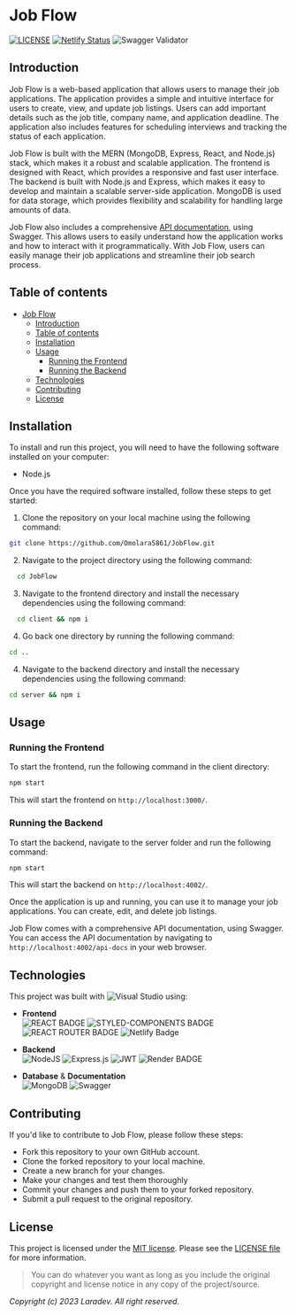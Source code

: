 # Job Flow

[![LICENSE](https://img.shields.io/badge/License-MIT-yellow.svg?style=flat-square)](https://opensource.org/licenses/MIT)
[![Netlify Status](https://api.netlify.com/api/v1/badges/5fc08e24-c9e1-400b-a598-15283e11e8b5/deploy-status)](https://app.netlify.com/sites/wonderful-puffpuff-db871e/deploys)
![Swagger Validator](https://img.shields.io/swagger/valid/3.0?specUrl=https%3A%2F%2Fraw.githubusercontent.com%2FOmolara5861%2FJobFlow%2Fmaster%2Fserver%2Fswagger.yml%3Ftoken%3DGHSAT0AAAAAAB4CCVI7DHMT57PIBPMSQQWIZBQMXAA&style=flat-square)

## Introduction
Job Flow is a web-based application that allows users to manage their job applications. The application provides a simple and intuitive interface for users to create, view, and update job listings. Users can add important details such as the job title, company name, and application deadline. The application also includes features for scheduling interviews and tracking the status of each application.

Job Flow is built with the MERN (MongoDB, Express, React, and Node.js) stack, which makes it a robust and scalable application. The frontend is designed with React, which provides a responsive and fast user interface. The backend is built with Node.js and Express, which makes it easy to develop and maintain a scalable server-side application. MongoDB is used for data storage, which provides flexibility and scalability for handling large amounts of data.

Job Flow also includes a comprehensive [API documentation](https://jobflow-api-mpc1.onrender.com/api-docs), using Swagger. This allows users to easily understand how the application works and how to interact with it programmatically. With Job Flow, users can easily manage their job applications and streamline their job search process.


## Table of contents
- [Job Flow](#job-flow)
  - [Introduction](#introduction)
  - [Table of contents](#table-of-contents)
  - [Installation](#installation)
  - [Usage](#usage)
    - [Running the Frontend](#running-the-frontend)
    - [Running the Backend](#running-the-backend)
  - [Technologies](#technologies)
  - [Contributing](#contributing)
  - [License](#license)

<!-- ## Preview

![The landing page]( "Project Landing page")


[View Project]( "Live link") -->

## Installation
To install and run this project, you will need to have the following software installed on your computer:

- Node.js

Once you have the required software installed, follow these steps to get started:

1. Clone the repository on your local machine using the following command:

```bash
git clone https://github.com/Omolara5861/JobFlow.git
```
2. Navigate to the project directory using the following command:

```bash
  cd JobFlow
```

3. Navigate to the frontend directory and install the necessary dependencies using the following command:

```bash
  cd client && npm i
```

4. Go back one directory by running the following command:
```bash
cd ..
```

4. Navigate to the backend directory and install the necessary dependencies using the following command:

```bash
cd server && npm i
```

## Usage
### Running the Frontend

To start the frontend, run the following command in the client directory:
```cmd
npm start
```
This will start the frontend on `http://localhost:3000/`.

### Running the Backend

To start the backend, navigate to the server folder and run the following command:
```cmd
npm start
```
This will start the backend on `http://localhost:4002/`.

Once the application is up and running, you can use it to manage your job applications. You can create, edit, and delete job listings.

Job Flow comes with a comprehensive API documentation, using Swagger. You can access the API documentation by navigating to `http://localhost:4002/api-docs` in your web browser.

## Technologies
This project was built with ![Visual Studio](https://img.shields.io/badge/Visual%20Studio%20Code-0078d7.svg?style=for-the-badge&logo=visual-studio-code&logoColor=white) using:
* __Frontend__<br/>
![REACT BADGE](https://img.shields.io/badge/react-%2320232a.svg?style=for-the-badge&logo=react&logoColor=%2361DAFB)
![STYLED-COMPONENTS BADGE](https://img.shields.io/badge/styled--components-DB7093?style=for-the-badge&logo=styled-components&logoColor=white)
![REACT ROUTER BADGE](https://img.shields.io/badge/React_Router-CA4245?style=for-the-badge&logo=react-router&logoColor=white)
![Netlify Badge](https://img.shields.io/badge/netlify-%23000000.svg?style=for-the-badge&logo=netlify&logoColor=#00C7B7)

* __Backend__<br/>
        ![NodeJS](https://img.shields.io/badge/node.js-6DA55F?style=for-the-badge&logo=node.js&logoColor=white)
        ![Express.js](https://img.shields.io/badge/express.js-%23404d59.svg?style=for-the-badge&logo=express&logoColor=%2361DAFB)
        ![JWT](https://img.shields.io/badge/JWT-black?style=for-the-badge&logo=JSON%20web%20tokens)
        ![Render BADGE](https://img.shields.io/badge/Render-FF69B4?style=for-the-badge&logo=render&logoColor=white)

- **Database** & **Documentation**<br />
        ![MongoDB](https://img.shields.io/badge/MongoDB-%234ea94b.svg?style=for-the-badge&logo=mongodb&logoColor=white)
        ![Swagger](https://img.shields.io/badge/-Swagger-%23Clojure?style=for-the-badge&logo=swagger&logoColor=white)

## Contributing
If you'd like to contribute to Job Flow, please follow these steps:

- Fork this repository to your own GitHub account.
- Clone the forked repository to your local machine.
- Create a new branch for your changes.
- Make your changes and test them thoroughly
- Commit your changes and push them to your forked repository.
- Submit a pull request to the original repository.

## License
This project is licensed under the
[MIT license](https://opensource.org/licenses/MIT).
Please see the [LICENSE file](LICENSE.md) for more information.

> You can do whatever you want as long as you include the original copyright and
> license notice in any copy of the project/source.


*Copyright (c) 2023 Laradev. All right reserved.*